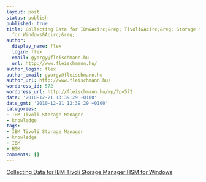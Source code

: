 ```yaml
---
layout: post
status: publish
published: true
title: Collecting Data for IBM&Acirc;&reg; Tivoli&Acirc;&reg; Storage Manager HSM
  for Windows&Acirc;&reg;
author:
  display_name: flex
  login: flex
  email: gyorgy@fleischmann.hu
  url: http://www.fleischmann.hu/
author_login: flex
author_email: gyorgy@fleischmann.hu
author_url: http://www.fleischmann.hu/
wordpress_id: 572
wordpress_url: http://fleischmann.hu/wp/?p=572
date: '2010-12-21 13:39:29 +0100'
date_gmt: '2010-12-21 12:39:29 +0100'
categories:
- IBM Tivoli Storage Manager
- knowledge
tags:
- IBM Tivoli Storage Manager
- knowledge
- IBM
- HSM
comments: []
---
```

<p><a href="http://www-01.ibm.com/support/docview.wss?uid=swg21456651&myns=swgtiv&mynp=OCSSATMW&mync=R">Collecting Data for IBM Tivoli Storage Manager HSM for Windows</a></p>
